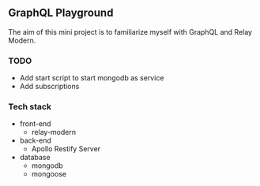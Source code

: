 ## GraphQL Playground

The aim of this mini project is to familiarize myself with GraphQL and Relay Modern.

### TODO
 * Add start script to start mongodb as service
 * Add subscriptions

### Tech stack
  * front-end
    * relay-modern
  * back-end
    * Apollo Restify Server
  * database
    * mongodb
    * mongoose

